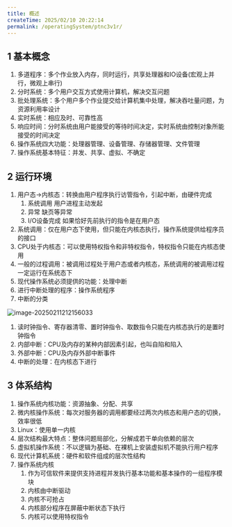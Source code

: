 ```yaml
---
title: 概述
createTime: 2025/02/10 20:22:14
permalink: /operatingSystem/ptnc3v1r/
---
```

## 1 基本概念

1. 多道程序：多个作业放入内存，同时运行，共享处理器和IO设备(宏观上并行，微观上串行)
2. 分时系统：多个用户交互方式使用计算机，解决交互问题
3. 批处理系统：多个用户多个作业提交给计算机集中处理，解决吞吐量问题，为资源利用率设计
4. 实时系统：相应及时、可靠性高
5. 响应时间：分时系统由用户能接受的等待时间决定，实时系统由控制对象所能接受的时间决定
6. 操作系统四大功能：处理器管理、设备管理、存储器管理、文件管理
7. 操作系统基本特征：并发、共享、虚拟、不确定

## 2 运行环境

1. 用户态->内核态：转换由用户程序执行访管指令，引起中断，由硬件完成
    1. 系统调用 用户进程主动发起
    2. 异常 缺页等异常
    3. I/O设备完成 如果恰好先前执行的指令是在用户态
2. 系统调用：仅在用户态下使用，但只能在内核态执行，操作系统提供给程序员的接口
3. CPU处于内核态：可以使用特权指令和非特权指令，特权指令只能在内核态使用
4. 一般的过程调用：被调用过程处于用户态或者内核态，系统调用的被调用过程一定运行在系统态下
5. 现代操作系统必须提供的功能：处理中断
6. 进行中断处理的程序：操作系统程序
7. 中断的分类

![image-20250211212156033](https://afuo-blog.oss-cn-beijing.aliyuncs.com/notes/operatingSystem.assets/image-20250211212156033.png)

1. 读时钟指令、寄存器清零、置时钟指令、取数指令只能在内核态执行的是置时钟指令
2. 内部中断：CPU及内存的某种内部因素引起，也叫自陷和陷入
3. 外部中断：CPU及内存外部中断事件
4. 中断的处理：在内核态下进行

## 3 体系结构

1. 操作系统内核功能：资源抽象、分配、共享
2. 微内核操作系统：每次对服务器的调用都要经过两次内核态和用户态的切换，效率很低
3. Linux：使用单一内核
4. 层次结构最大特点：整体问题局部化，分解成若干单向依赖的层次
5. 虚拟机操作系统：不以逻辑为基础、在裸机上安装虚拟机不能执行用户程序
6. 现代计算机系统：硬件和软件组成的层次性结构
7. 操作系统内核
    1. 作为可信软件来提供支持进程并发执行基本功能和基本操作的一组程序模块
    2. 内核由中断驱动
    3. 内核不可抢占
    4. 内核部分程序在屏蔽中断状态下执行
    5. 内核可以使用特权指令
